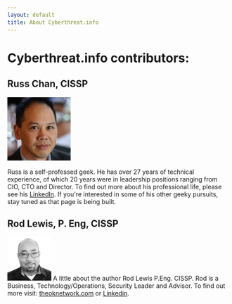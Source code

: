 ```yaml
---
layout: default
title: About Cyberthreat.info
---
```


# Cyberthreat.info contributors:

## Russ Chan, CISSP

![Russ Chan](/images/rc-face.jpeg)


Russ is a self-professed geek.  He has over 27 years of technical experience,
of which 20 years were in leadership positions ranging from CIO, CTO and Director.
To find out more about his professional life, please see his 
[LinkedIn](https://www.linkedin.com/in/russell-chan-cissp-7030471/).
If you're interested in some of his other geeky pursuits, stay tuned as that page
is being built.



## Rod Lewis, P. Eng, CISSP

![Rod Lewis](/images/rod.jpg)
A little about the author Rod Lewis P.Eng. CISSP. Rod is a Business, 
Technology/Operations, Security Leader and Advisor. To find out more 
visit: [theoknetwork.com](http://theoknetwork.com) or [Linkedin](https://www.linkedin.com/in/rod-lewis-919b441/).  
